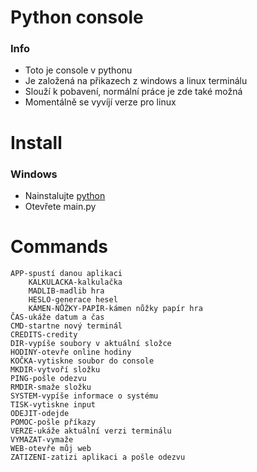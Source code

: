 # **Python console**
### Info
- Toto je console v pythonu
- Je založená na přikazech z windows a linux terminálu
- Slouží k pobavení, normální práce je zde také možná
- Momentálně se vyvíjí verze pro linux

# Install
### Windows
- Nainstalujte [python](https://www.python.org/)
- Otevřete main.py

# Commands
```
APP-spustí danou aplikaci
    KALKULACKA-kalkulačka
    MADLIB-madlib hra
    HESLO-generace hesel
    KÁMEN-NŮŽKY-PAPÍR-kámen nůžky papír hra
ČAS-ukáže datum a čas
CMD-startne nový terminál
CREDITS-credity
DIR-vypíše soubory v aktuální složce
HODINY-otevře online hodiny
KOČKA-vytiskne soubor do console
MKDIR-vytvoří složku 
PING-pošle odezvu
RMDIR-smaže složku
SYSTEM-vypíše informace o systému
TISK-vytiskne input
ODEJIT-odejde
POMOC-pošle příkazy
VERZE-ukáže aktuální verzi terminálu
VYMAZAT-vymaže
WEB-otevře můj web
ZATIZENI-zatizi aplikaci a pošle odezvu 
```
